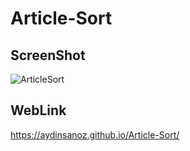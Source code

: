 # Article-Sort

## ScreenShot

![ArticleSort](./images/ScreenShot.png)

## WebLink

https://aydinsanoz.github.io/Article-Sort/
